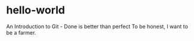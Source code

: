 # hello-world
An Introduction to Git - Done is better than perfect
To be honest, I want to be a farmer. 
